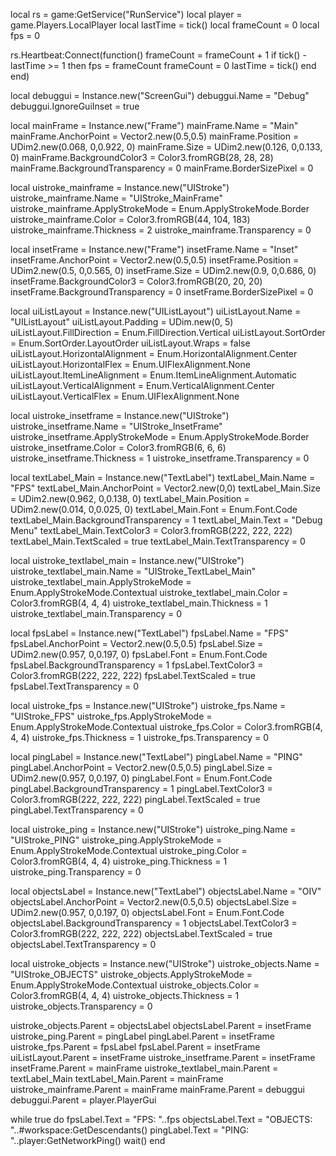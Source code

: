 local rs = game:GetService("RunService")
local player = game.Players.LocalPlayer
local lastTime = tick()
local frameCount = 0
local fps = 0

rs.Heartbeat:Connect(function()
	frameCount = frameCount + 1
	if tick() - lastTime >= 1 then
		fps = frameCount
		frameCount = 0
		lastTime = tick()
	end
end)

local debuggui = Instance.new("ScreenGui")
debuggui.Name = "Debug"
debuggui.IgnoreGuiInset = true

local mainFrame = Instance.new("Frame")
mainFrame.Name = "Main"
mainFrame.AnchorPoint = Vector2.new(0.5,0.5)
mainFrame.Position = UDim2.new(0.068, 0,0.922, 0)
mainFrame.Size = UDim2.new(0.126, 0,0.133, 0)
mainFrame.BackgroundColor3 = Color3.fromRGB(28, 28, 28)
mainFrame.BackgroundTransparency = 0
mainFrame.BorderSizePixel = 0

local uistroke_mainframe = Instance.new("UIStroke")
uistroke_mainframe.Name = "UIStroke_MainFrame"
uistroke_mainframe.ApplyStrokeMode = Enum.ApplyStrokeMode.Border
uistroke_mainframe.Color = Color3.fromRGB(44, 104, 183)
uistroke_mainframe.Thickness = 2
uistroke_mainframe.Transparency = 0

local insetFrame = Instance.new("Frame")
insetFrame.Name = "Inset"
insetFrame.AnchorPoint = Vector2.new(0.5,0.5)
insetFrame.Position = UDim2.new(0.5, 0,0.565, 0)
insetFrame.Size = UDim2.new(0.9, 0,0.686, 0)
insetFrame.BackgroundColor3 = Color3.fromRGB(20, 20, 20)
insetFrame.BackgroundTransparency = 0
insetFrame.BorderSizePixel = 0

local uiListLayout = Instance.new("UIListLayout")
uiListLayout.Name = "UIListLayout"
uiListLayout.Padding = UDim.new(0, 5)
uiListLayout.FillDirection = Enum.FillDirection.Vertical
uiListLayout.SortOrder = Enum.SortOrder.LayoutOrder
uiListLayout.Wraps = false
uiListLayout.HorizontalAlignment = Enum.HorizontalAlignment.Center
uiListLayout.HorizontalFlex = Enum.UIFlexAlignment.None
uiListLayout.ItemLineAlignment = Enum.ItemLineAlignment.Automatic
uiListLayout.VerticalAlignment = Enum.VerticalAlignment.Center
uiListLayout.VerticalFlex = Enum.UIFlexAlignment.None

local uistroke_insetframe = Instance.new("UIStroke")
uistroke_insetframe.Name = "UIStroke_InsetFrame"
uistroke_insetframe.ApplyStrokeMode = Enum.ApplyStrokeMode.Border
uistroke_insetframe.Color = Color3.fromRGB(6, 6, 6)
uistroke_insetframe.Thickness = 1
uistroke_insetframe.Transparency = 0

local textLabel_Main = Instance.new("TextLabel")
textLabel_Main.Name = "FPS"
textLabel_Main.AnchorPoint = Vector2.new(0,0)
textLabel_Main.Size = UDim2.new(0.962, 0,0.138, 0)
textLabel_Main.Position = UDim2.new(0.014, 0,0.025, 0)
textLabel_Main.Font = Enum.Font.Code
textLabel_Main.BackgroundTransparency = 1
textLabel_Main.Text = "Debug Menu"
textLabel_Main.TextColor3 = Color3.fromRGB(222, 222, 222)
textLabel_Main.TextScaled = true
textLabel_Main.TextTransparency = 0

local uistroke_textlabel_main = Instance.new("UIStroke")
uistroke_textlabel_main.Name = "UIStroke_TextLabel_Main"
uistroke_textlabel_main.ApplyStrokeMode = Enum.ApplyStrokeMode.Contextual
uistroke_textlabel_main.Color = Color3.fromRGB(4, 4, 4)
uistroke_textlabel_main.Thickness = 1
uistroke_textlabel_main.Transparency = 0

local fpsLabel = Instance.new("TextLabel")
fpsLabel.Name = "FPS"
fpsLabel.AnchorPoint = Vector2.new(0.5,0.5)
fpsLabel.Size = UDim2.new(0.957, 0,0.197, 0)
fpsLabel.Font = Enum.Font.Code
fpsLabel.BackgroundTransparency = 1
fpsLabel.TextColor3 = Color3.fromRGB(222, 222, 222)
fpsLabel.TextScaled = true
fpsLabel.TextTransparency = 0

local uistroke_fps = Instance.new("UIStroke")
uistroke_fps.Name = "UIStroke_FPS"
uistroke_fps.ApplyStrokeMode = Enum.ApplyStrokeMode.Contextual
uistroke_fps.Color = Color3.fromRGB(4, 4, 4)
uistroke_fps.Thickness = 1
uistroke_fps.Transparency = 0

local pingLabel = Instance.new("TextLabel")
pingLabel.Name = "PING"
pingLabel.AnchorPoint = Vector2.new(0.5,0.5)
pingLabel.Size = UDim2.new(0.957, 0,0.197, 0)
pingLabel.Font = Enum.Font.Code
pingLabel.BackgroundTransparency = 1
pingLabel.TextColor3 = Color3.fromRGB(222, 222, 222)
pingLabel.TextScaled = true
pingLabel.TextTransparency = 0

local uistroke_ping = Instance.new("UIStroke")
uistroke_ping.Name = "UIStroke_PING"
uistroke_ping.ApplyStrokeMode = Enum.ApplyStrokeMode.Contextual
uistroke_ping.Color = Color3.fromRGB(4, 4, 4)
uistroke_ping.Thickness = 1
uistroke_ping.Transparency = 0

local objectsLabel = Instance.new("TextLabel")
objectsLabel.Name = "OIV"
objectsLabel.AnchorPoint = Vector2.new(0.5,0.5)
objectsLabel.Size = UDim2.new(0.957, 0,0.197, 0)
objectsLabel.Font = Enum.Font.Code
objectsLabel.BackgroundTransparency = 1
objectsLabel.TextColor3 = Color3.fromRGB(222, 222, 222)
objectsLabel.TextScaled = true
objectsLabel.TextTransparency = 0

local uistroke_objects = Instance.new("UIStroke")
uistroke_objects.Name = "UIStroke_OBJECTS"
uistroke_objects.ApplyStrokeMode = Enum.ApplyStrokeMode.Contextual
uistroke_objects.Color = Color3.fromRGB(4, 4, 4)
uistroke_objects.Thickness = 1
uistroke_objects.Transparency = 0

uistroke_objects.Parent = objectsLabel
objectsLabel.Parent = insetFrame
uistroke_ping.Parent = pingLabel
pingLabel.Parent = insetFrame
uistroke_fps.Parent = fpsLabel
fpsLabel.Parent = insetFrame
uiListLayout.Parent = insetFrame
uistroke_insetframe.Parent = insetFrame
insetFrame.Parent = mainFrame
uistroke_textlabel_main.Parent = textLabel_Main
textLabel_Main.Parent = mainFrame
uistroke_mainframe.Parent = mainFrame
mainFrame.Parent = debuggui
debuggui.Parent = player.PlayerGui

while true do
	fpsLabel.Text = "FPS: "..fps
	objectsLabel.Text = "OBJECTS: "..#workspace:GetDescendants()
	pingLabel.Text = "PING: "..player:GetNetworkPing()
	wait()
end
